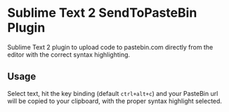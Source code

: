 Sublime Text 2 SendToPasteBin Plugin
=============

Sublime Text 2 plugin to upload code to pastebin.com directly from the editor with the correct syntax highlighting.

Usage
-------
Select text, hit the key binding (default `ctrl+alt+c`) and your PasteBin url will be copied to your clipboard, with the proper syntax highlight selected.